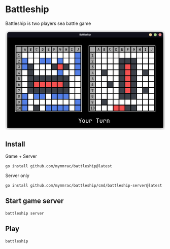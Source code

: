 # Battleship

Battleship is two players sea battle game

![Battleship](docs/screenshot-1.png)

## Install

Game + Server

```shell
go install github.com/mymmrac/battleship@latest
```

Server only

```shell
go install github.com/mymmrac/battleship/cmd/battleship-server@latest
```

## Start game server

```shell
battleship server
```

## Play

```shell
battleship
```
